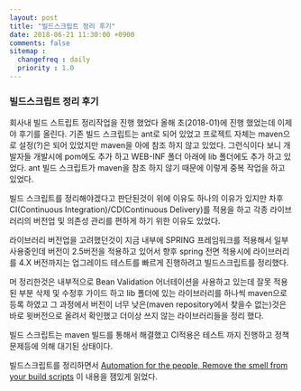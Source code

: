 ```yaml
---
layout: post
title: "빌드스크립트 정리 후기"
date: 2018-06-21 11:30:00 +0900
comments: false
sitemap :
  changefreq : daily
  priority : 1.0
---
```


### 빌드스크립트 정리 후기

회사내 빌드 스트립트 정리작업을 진행 했었다 올해 초(2018-01)에 진행 했었는데 이제야 후기를 올린다.
기존 빌드 스크립트는 ant로 되어 있었고 프로젝트 자체는 maven으로 설정(?)은 되어 있었지만 maven을 아에 참조 하지 않고 있었다.
그런식이다 보니 개발자들 개발시에 pom에도 추가 하고 WEB-INF 폴더 아래에 lib 폴더에도 추가 하고 있었다. 
ant 빌드 스크립트가 maven을 참조 하지 않기 때문에 이렇게 중복 작업을 하고 있었다.

빌드 스크립트를 정리해야겠다고 판단된것이 위에 이유도 하나의 이유가 있지만 차후 CI(Continuous Integration)/CD(Continuous Delivery)를
적용을 하고 각종 라이브러리의 버전업 및 의존성 관리를 편하게 하기 위한 이유도 있었다.

라이브러리 버전업을 고려했던것이 지금 내부에 SPRING 프레임워크를 적용해서 일부 사용중인데 버전이 2.5버전을 적용하고 있어서 향후 spring 전면 적용시에 
라이브러리를 4.X 버전까지는 업그레이드 테스트를 빠르게 진행하려고 빌드스크립트를 정리했다.

머 정리한것은 내부적으로 Bean Validation 어너테이션을 사용하고 있는데 잘못 적용 된 부분 삭제 및 수정후 가이드 하고 lib 폴더에 있는 라이브러리를 
하나씩 maven으로 등록 하였고 그 과정에서 버전이 너무 낮은(maven repository에서 찾을수 없는)것은 바로 윗버전으로 올려서 확인했고 더이상 쓰지 않는 라이브러리들을 정리 했다.

빌드 스크립트는 maven 빌드를 통해서 해결했고 CI적용은 테스트 까지 진행하고 정책 문제등에 의해 대기된 상태이다.

빌드스크립트를 정리하면서 [Automation for the people, Remove the smell from your build scripts](https://www.ibm.com/developerworks/java/library/j-ap10106/index.html) 이 내용을 잼있게 읽었다.
